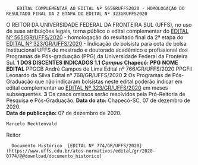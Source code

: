        EDITAL COMPLEMENTAR AO EDITAL Nº 565GRUFFS2020 - HOMOLOGAÇÃO DO RESULTADO FINAL DA 2 ETAPA DO EDITAL Nº 323GRUFFS2020  

 O REITOR DA UNIVERSIDADE FEDERAL DA FRONTEIRA SUL (UFFS), no uso de suas atribuições legais, torna público o edital complementar do [EDITAL Nº 565/GR/UFFS/2020](https://www.uffs.edu.br/atos-normativos/edital/gr/2020-0565) - homologação do resultado final da 2ª etapa do [EDITAL Nº 323/GR/UFFS/2020](https://www.uffs.edu.br/atos-normativos/edital/gr/2020-0323) - Indicação de bolsista para cota de bolsa Institucional UFFS de mestrado e doutorado acadêmico e profissional dos Programas de Pós-graduação (PPG) da Universidade Federal da Fronteira Sul.     **1 DOS DISCENTES INDICADOS**   **1.1 *Campus*  Chapecó:**       **PPG**     **NOME**     **EDITAL**      PPGCB     André Campos de Lima   Edital nº 766/GR/UFFS/2020     PPGFil   Leonardo da Silva   Edital nº 768/GR/UFFS/2020         **2**  Os Programas de Pós-Graduação que não indicaram bolsistas neste edital poderão indicar em edital complementar ao [EDITAL Nº 323/GR/UFFS/2020](https://www.uffs.edu.br/atos-normativos/edital/gr/2020-0323) em meses subsequentes.    **3**  Os casos omissos serão resolvidos pela Pró-Reitoria de Pesquisa e Pós-Graduação.        **Data do ato:** Chapecó-SC, 07 de dezembro de 2020.   
 **Data de publicação:**  07 de dezembro de 2020. 

    Marcelo Recktenvald   
 Reitor 

      Documento Histórico  [EDITAL Nº 774/GR/UFFS/2020](https://www.uffs.edu.br/atos-normativos/edital/gr/2020-0774/@@download/documento_historico)     
      